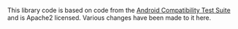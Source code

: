 This library code is based on code from the [Android Compatibility Test
Suite](https://android.googlesource.com/platform/cts/+/57d89b24d452e7188ce4bf90be36e983118a3359/tests/security/src/android/keystore/cts)
and is Apache2 licensed. Various changes have been made to it here.
